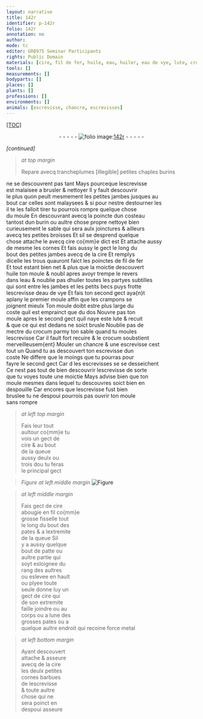 ```yaml
---
layout: narrative
title: 142r
identifier: p-142r
folio: 142r
annotation: no
author:
mode: tc
editor: GR8975 Seminar Participants
rights: Public Domain
materials: [cire, fil de fer, huile, eau, huiler, eau de vye, lute, crocum, cire abougie, metal]
tools: []
measurements: []
bodyparts: []
places: []
plants: []
professions: []
environments: []
animals: [escrevisse, chancre, escrevisses]
---
```


<p><a href="{{ site.baseurl }}/diplomatic/">[TOC]</a></p><div class="folio" align="center">- - - - - <a href="http://gallica.bnf.fr/ark:/12148/btv1b10500001g/f289.image" target="_blank"><img src="https://cu-mkp.github.io/2017-workshop-edition/assets/photo-icon.png" alt="folio image: " style="display:inline-block; margin-bottom:-3px;"/>142r</a> - - - - - </div>  
 
*[continued]*
  
> *at top margin*
> 
> 
>   Repare avecq trancheplumes <span class="del">[illegible]</span> petites chaples burins 
 
 ne se descouvrent pas tant Mays pourceque l<span class="al">escrevisse</span><br/> est malaisee a brusler & nettoyer Il y fault descouvrir<br/> le plus quon peult mesmement les petites jambes jusques au<br/> bout car celles sont malaysees & si pour nestre destourner les<br/> il te les falloit tirer tu pourrois rompre quelque chose<br/> du moule En descouvrant avecq la poincte dun costeau<br/> tantost dun burin ou aultre chose propre nettoye bien<br/> curieusement le sable qui sera aulx joinctures & ailleurs<br/> avecq tes petites broisses Et sil se desprend quelque<br/> chose attache le avecq <span class="m">cire</span> co{mm}e dict est Et attache aussy<br/> de mesme les cornes Et fais aussy le gect le long du<br/> bout des petites jambes avecq de la <span class="m">cire</span> Et remplys<br/> dicelle les trous quauront faict les poinctes de <span class="m">fil de fer</span><br/> Et tout estant bien net & plus que la moictie descouvert<br/> <span class="m">huile</span> ton moule <span class="del">& noubl</span> apres avoyr trempe le revers<br/> dans l<span class="m">eau</span> & noublie pas d<span class="m">huiler</span> toutes les partyes subtilles<br/> qui sont entre les jambes et les petits becs puys frotte<br/> l<span class="al">escrevisse</span> d<span class="m">eau de vye</span> Et fais ton second gect aya{n}t<br/> aplany le premier moule affin que les crampons se<br/> joignent mieulx Ton moule doibt estre plus large du<br/> coste quil est emprainct que du dos Nouvre pas ton<br/> moule apres le second gect quil naye este <span class="m">lute</span> & recuit<br/> & que ce qui est dedans ne soict brusle Noublie pas de<br/> mectre du <span class="m">crocum</span> parmy ton sable quand tu moules<br/> l<span class="al">escrevisse</span> Car il fault fort recuire & le <span class="m">crocum</span> soubstient<br/> merveilleusem{ent} Mouler un <span class="al">chancre</span> & une <span class="al">escrevisse</span> cest<br/> tout un Quand tu as descouvert ton <span class="al">escrevisse</span> dun<br/> coste Ne differe que le moings que tu pourras pour<br/> fayre le second gect Car <span class="del">d</span> les <span class="al">escrevisses</span> se <span class="del">se</span> desseichent<br/> Ce nest pas tout de bien descouvrir l<span class="al">escrevisse</span> de sorte<br/> que tu voyes toute une moictie Mays advise bien que ton<br/> moule mesmes dans lequel tu descouvres soict bien en<br/> despouille Car encores que l<span class="al">escrevisse</span> fust bien<br/> bruslee tu ne <span class="del">despoui</span> pourrois pas ouvrir ton moule<br/> sans rompre
 
> *at left top margin*
> 
> 
>   Fais leur tout<br/> aultour co{mm}e tu<br/> vois un gect de<br/> <span class="m">cire</span> & au bout<br/> de la queue<br/> aussy deulx ou<br/> trois dou tu feras<br/> le principal gect 
 
> *Figure*
> *at left middle margin*
> <a href="https://drive.google.com/open?id=0B9-oNrvWdlO5Qkh2MDhvUkFnUW8" target="_blank"><img src="https://cu-mkp.github.io/GR8975-edition/assets/photo-icon.png" alt="Figure" style="display:inline-block; margin-bottom:-3px;"/></a>
 
> *at left middle margin*
> 
> 
>   Fais gect de <span class="m">cire<br/> abougie</span> en fil co{mm}e <br/> grosse fisselle tout <br/> le long du bout des<br/> pates & a lextremite<br/> de la queue Sil<br/> y a aussy quelque<br/> bout de patte ou<br/> aultre partie qui<br/> soyt esloignee du<br/> rang des aultres <br/> ou eslevee en hault<br/> ou plyee toute<br/> seule donne luy un<br/> gect de <span class="m">cire</span> qui<br/> de son extremite<br/> faille joindre ou au<br/> corps ou a lune des<br/> grosses pates ou a<br/> quelque aultre endroit qui recoine force <span class="m">metal</span>
 
> *at left bottom margin*
> 
> 
>   Ayant descouvert<br/> attache & asseure<br/> avecq de la <span class="m">cire</span><br/> les deulx petites<br/> cornes barbues<br/> de l<span class="al">escrevisse</span><br/> & toute aultre<br/> chose qui ne<br/> sera poinct en<br/> <span class="del">despoui</span> asseure
 
